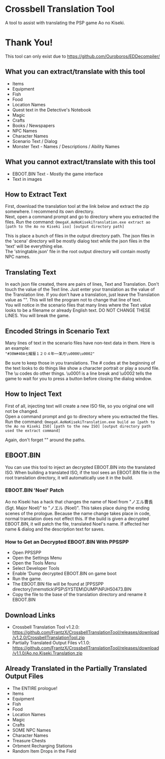 # Crossbell Translation Tool
A tool to assist with translating the PSP game Ao no Kiseki.

# Thank You!
This tool can only exist due to https://github.com/Ouroboros/EDDecompiler/

## What you can extract/translate with this tool
+ Items
+ Equipment
+ Fish
+ Food
+ Location Names
+ Quest text in the Detective's Notebook
+ Magic
+ Crafts
+ Books / Newspapers
+ NPC Names
+ Character Names
+ Scenario Text / Dialog
+ Monster Text - Names / Descriptions / Ability Names

## What you cannot extract/translate with this tool
+ EBOOT.BIN Text - Mostly the game interface
+ Text in images

## How to Extract Text 
First, download the translation tool at the link below and extract the zip somewhere. I recommend its own directory.  
Next, open a command prompt and go to directory where you extracted the files. Run the command:
`OmegaX.AoNoKisekiTranslation.exe extract ao [path to the Ao no Kiseki iso] [output directory path]`

This is place a bunch of files in the output directory path.
The json files in the 'scena' directory will be mostly dialog text while the json files in the 'text' will be everything else.  
The 'stringtable.json' file in the root output directory will contain mostly NPC names.

## Translating Text
In each json file created, there are pairs of lines, Text and Translation. Don't touch the value of the Text line.  Just enter your translation as the value of the Translation line. If you don't have a translation, just leave the Translation value as "". This will tell the program not to change that line of text.  
You will notice in the scenario files that many lines where the Text value looks to be a filename or already English text. DO NOT CHANGE THESE LINES. You will break the game.

## Encoded Strings in Scenario Text
Many lines of text in the scenario files have non-text data in them. Here is an example:  
`"#30W#40A七耀暦１２０４年──某月\u0006\u0002"`

Be sure to keep those in you translations. The # codes at the beginning of the text looks to do things like show a character portrait or play a sound file. The \u codes do other things. \u0001 is a line break and \u0002 tells the game to wait for you to press a button before closing the dialog window.

## How to Inject Text
First of all, injecting text will create a new ISO file, so you original one will not be changed.  
Open a command prompt and go to directory where you extracted the files. Run the command:
`OmegaX.AoNoKisekiTranslation.exe build ao [path to the Ao no Kiseki ISO] [path to the new ISO] [output directory path used the extract command]`

Again, don't forget "" around the paths.
 
## EBOOT.BIN
You can use this tool to inject an decrypted EBOOT.BIN into the translated ISO. When building a translated ISO, if the tool sees an EBOOT.BIN file in the root translation directory, it will automatically use it in the build.
 
### EBOOT.BIN 'Noel' Patch
Ao no Kiseki has a hack that changes the name of Noel from "ノエル曹長 (Sgt. Major Noel)" to "ノエル (Noel)". This takes place duing the ending scenes of the prologue. Because the name change takes place in code, normal translation does not effect this. If the build is given a decrypted EBOOT.BIN, it will patch the file, translated Noel's name. If affected her name & dialog and the description text for saves.
 
### How to Get an Decrypted EBOOT.BIN With PPSSPP
+ Open PPSSPP
+ Open the Settings Menu
+ Open the Tools Menu
+ Select Developer Tools
+ Enable 'Dump decrypted EBOOT.BIN on game boot
+ Run the game.
+ The EBOOT.BIN file will be found at [PPSSPP directory]\memstick\PSP\SYSTEM\DUMP\NPJH50473.BIN
+ Copy the file to the base of the translation directory and rename it EBOOT.BIN 
 
## Download Links
+ Crossbell Translation Tool v1.2.0: https://github.com/FrantzX/CrossbellTranslationTool/releases/download/v1.2.0/CrossbellTranslationTool.zip
+ Partially Translated Output Files v1.1.0: https://github.com/FrantzX/CrossbellTranslationTool/releases/download/v1.1.0/Ao.no.Kiseki.Translation.zip

## Already Translated in the Partially Translated Output Files
+ The ENTIRE prologue!
+ Items
+ Equipment
+ Fish
+ Food
+ Location Names
+ Magic
+ Crafts
+ SOME NPC Names
+ Character Names
+ Treasure Chests
+ Orbment Recharging Stations
+ Random Item Drops in the Field
